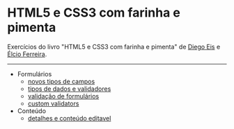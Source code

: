 # HTML5 e CSS3 com farinha e pimenta
Exercícios do livro "HTML5 e CSS3 com farinha e pimenta" de [Diego Eis](https://github.com/diegoeis) e [Élcio Ferreira](https://github.com/elcio).

---

- Formulários
    - [novos tipos de campos](https://github.com/codigocafe/html5_e_css3-com_farinha_e_pimenta/blob/master/docs/novos-tipos-de-campos.md)
    - [tipos de dados e validadores](https://github.com/codigocafe/html5_e_css3-com_farinha_e_pimenta/blob/master/docs/tipos-de-dados-e-validadores.md)
    - [validação de formulários](https://github.com/codigocafe/html5_e_css3-com_farinha_e_pimenta/blob/master/docs/validacao-de-formulario.md)
    - [custom validators](https://github.com/codigocafe/html5_e_css3-com_farinha_e_pimenta/blob/master/docs/custom-validators.md)
- Conteúdo
    - [detalhes e conteúdo editavel](https://github.com/codigocafe/html5_e_css3-com_farinha_e_pimenta/blob/master/docs/detalhes-e-conteudo-editavel.md)